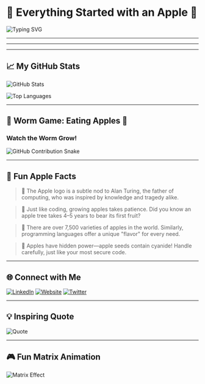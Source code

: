 # 🍏 Everything Started with an Apple 🍏

![Typing SVG](https://readme-typing-svg.herokuapp.com?font=Fira+Code&duration=2000&pause=500&color=00FF00&center=true&vCenter=true&width=435&lines=Welcome+to+My+Profile;Ethical+Hacker+and+Apple+Lover;Coding+Wizard+in+Progress)

---

---

---

## 📈 My GitHub Stats

![GitHub Stats](https://github-readme-stats.vercel.app/api?username=tr4m0ryp&show_icons=true&theme=radical)

![Top Languages](https://github-readme-stats.vercel.app/api/top-langs/?username=tr4m0ryp&layout=compact&theme=radical)

---

## 🐛 Worm Game: Eating Apples 🍎

### Watch the Worm Grow!
![GitHub Contribution Snake](https://github.com/YourUsername/YourUsername/blob/output/github-contribution-grid-snake.svg)

---

## 🍏 Fun Apple Facts

> 🍎 The Apple logo is a subtle nod to Alan Turing, the father of computing, who was inspired by knowledge and tragedy alike.

> 🍏 Just like coding, growing apples takes patience. Did you know an apple tree takes 4–5 years to bear its first fruit?

> 🍎 There are over 7,500 varieties of apples in the world. Similarly, programming languages offer a unique "flavor" for every need.

> 🍏 Apples have hidden power—apple seeds contain cyanide! Handle carefully, just like your most secure code.

---

## 🌐 Connect with Me

[![LinkedIn](https://img.shields.io/badge/LinkedIn-0077B5?style=for-the-badge&logo=linkedin&logoColor=white)](https://www.linkedin.com/in/YourProfile)
[![Website](https://img.shields.io/badge/Website-FF7139?style=for-the-badge&logo=firefox&logoColor=white)](https://www.yourwebsite.com)
[![Twitter](https://img.shields.io/badge/Twitter-1DA1F2?style=for-the-badge&logo=twitter&logoColor=white)](https://twitter.com/YourTwitter)

---

## 💡 Inspiring Quote

![Quote](https://github-readme-quotes.herokuapp.com/quote?theme=dark)

---

## 🎮 Fun Matrix Animation

![Matrix Effect](https://media.giphy.com/media/1oF1KAEYvmXBMo6uTS/giphy.gif)
